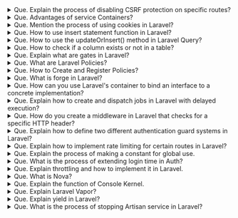 <details>
    <summary>
        Que. Explain the process of disabling CSRF protection on specific routes?
    </summary>
    Ans. In Laravel, the CSRF (Cross-Site Request Forgery) protection middleware is enabled by default.
        To disable CSRF protection for specific routes, developers can add the URL or route to the ‘$except’ variable. 
        The variable is readily available from the path app\Http\Middleware\VerifyCsrfToken.php file. 
        Check out the example below to get a better understanding of the same.<br>
        <img src="./asset/csrf.png", alt="code-csrf">
        
        for all routes:

         protected $except = [
            '*'
        ];
</details>

<details>
    <summary>
        Que. Advantages of service Containers? 
    </summary>

    Ans.
       - Easy class dependency management for creating objects.
       - Services contained as a registry.
       - Allows binding of interfaces to concrete classes.
</details>

<details>
    <summary>
        Que. Mention the process of using cookies in Laravel?
    </summary> 
    Ans. In Laravel, cookies can be used to store small amounts of data on the client-side and retrieve 
        them at a later time. Laravel supports handling and managing cookies via the Illuminate\Http\Request 
        and Illuminate\Http\Response objects. To work with cookies in Laravel, follow these steps:<br>
        Creating Cookies: <br>
        To create a cookie, use the cookie helper function or the Cookie facade. This generates a new 
        Illuminate\Cookie\CookieJar instance representing the cookie, with options such as name, value, 
        duration, path, domain, secure, and HTTP only.<br>
        <img src="./asset/cookie1.png" alt="cookie-code" ><br>
        Attaching Cookies to Responses: <br> 
        To send the created cookie to the client, attach it to your response object using the withCookie method.<br>
        <img src="./asset/cookie2.png" alt="cookie-code" ><br>
        Retrieving Cookies: <br> 
        To access the values of cookies sent by the client, use the cookie method on the Illuminate\Http\Request object.<br>
        <img src="./asset/cookie3.png" alt="cookie-code" ><br>
        Encryption: <br> 
        By default, Laravel encrypts and signs all cookies, ensuring data confidentiality and integrity. 
        If you need to set a cookie that should not be encrypted, add the cookie's name to the except array 
        in the config/cookie.php configuration file.
</details>

<details>
    <summary>
        Que. How to use insert statement function in Laravel?
    </summary>
    Ans. Query Builder:<br> 
        To insert data using Laravel's Query Builder, you can use the insert method on the DB facade:
        <img src="./asset/db-builder.png" alt="db-builder"><br>
        Eloquent ORM: <br>
        To insert a new record using Eloquent ORM, create a new model instance, set the desired attributes, 
        and call the save method:<br>
        <img src="./asset/elenquent-orm-builder.png" alt="elenquent-orm-builder">

</details>

<details>
    <summary>
        Que. How to use the updateOrInsert() method in Laravel Query?
    </summary>
    Ans. DB::table(‘blogs’)->updateOrInsert([Conditions],[fields with value]);
</details>

<details>
    <summary>
        Que. How to check if a column exists or not in a table?
    </summary>
    Ans. 
        <img src="./asset/column-check.png" alt="column-check">
</details>

<details>
    <summary>
        Que. Explain what are gates in Laravel?
    </summary>
    Ans. Laravel gates are an essential part of the application’s authorization process. 
        They serve as mechanisms to determine if a user has the necessary permissions to perform a specific action. 
        These gates are defined using the Gate facade in the AuthServiceProvider. They use callback functions 
        to express the authorization logic in a simple and concise manner.<br>
        Laravel development services use Gates throughout the website or application to check user authorization. 
        Each Gate is responsible for evaluating a single action, making it possible to evaluate multiple user abilities.
        This feature of Laravel gates enhances app security and control through precise access control based on 
        user roles and permissions.<br>
        How to use gate: <br>
        create a Gate: <br>
        php artisan make:gate YourGateName
        <br>
        Define Authorization Logic: <br>

        <?php
            namespace App\Providers;
            use Illuminate\Support\Facades\Gate;
            class YourGateName
            {
                public function boot()
                {
                    $this->registerPolicies();
                    Gate::define('your-gate-name', function ($user, $parameter) {
                        // Logic to determine if the user can perform the action
                        return /* Your authorization logic here */;
                    });
                }
            }
        ?>
<br>
        Register the Gate:<br>

        use App\Providers\YourGateName;
        class AuthServiceProvider extends ServiceProvider
        {
            protected $policies = [
                // Your model policies here
            ];
            public function boot()
            {
                $this->registerPolicies();
                $this->registerGates();
            }
            public function registerGates()
            {
                Gate::class('your-gate-name', YourGateName::class);
            }
        }
<br>
        Use the Gate in Controller or Middleware: <br>

        public function someControllerMethod()
        {
            if (Gate::allows('your-gate-name', $parameter)) {
                // Logic to perform when the gate allows the action
            } else {
                // Logic for denied access
            }
        }
<br>
        Use the Gate in Blade Views: <br>

        @can('your-gate-name', $parameter)
            <!-- Content for authorized users -->
        @else
            <!-- Content for unauthorized users -->
        @endcan
<br>
        Pass Additional Parameters:

        Gate::allows('your-gate-name', [$parameter1, $parameter2]);


</details>

<details>
    <summary>
        Que. What are Laravel Policies?
    </summary>
    Ans. Laravel policies are classes that streamline authorization logic, dictating the handling of actions within 
        an application. These policies consolidate the logic within their classes, simplifying the management 
        and comprehension of authorization rules.<br>
        Through policies, web developers can specify which users have authorization to perform particular actions, 
        like updating a post or deleting a comment. These policies are then associated with specific models for 
        granting precise control over user permissions.<br>
        Moreover, Laravel policies offer a convenient means of authorizing actions in controllers. 
        That guarantees that only authorized users can carry out specific tasks. In summary, Laravel policies 
        play an essential role in maintaining the security and oversight of user actions within a Laravel application.
<br>
        Purpose: <br>
        You can use Policies to define and implement authorization rules for different resources on the website. 
        Web development experts can encapsulate the logic that determines if a user can perform a specific action 
        on a resource.<br>
        That helps promote code organization and reusability. Policies can handle tasks like determining if a 
        user can view, create, update, or delete a resource. It can also help enforce access control and manage 
        user permissions within applications. In essence, Laravel Policies can help define the authorization logic. 
        That will ensure efficient and effective resource management.
</details>

<details>
    <summary>
        Que. How to Create and Register Policies?
    </summary>
    Ans. Create a Policy: <br>

        php artisan make:policy YourPolicyName  
<br>
        Define Authorization Logic:<br>

        <?php
            namespace App\Policies;
            use App\Models\User;
            use App\Models\Post;
            class YourPolicyName
            {
                public function view(User $user, Post $post)
                {
                    // Logic to determine if the user can view the post
                    return $user->id === $post->user_id;
                }
                // Add other authorization methods as needed
            }
        ?>
<br>
        Register the Policy:<br>

        <?php
        namespace App\Providers;
        use App\Models\Post;
        use App\Policies\YourPolicyName;
        class AuthServiceProvider extends ServiceProvider
        {
            protected $policies = [
                Post::class => YourPolicyName::class,
                // Add other model-policy associations as needed
            ];
            public function boot()
            {
                $this->registerPolicies();
                // Additional policy registration code, if any
            }
        }
        ?>
<br>    
        Apply the Policy in Controller:<br>

        public function show(Post $post)
        {
            $this->authorize('view', $post);
            // Logic to show the post
        }
<br>

</details>

<details>
    <summary>
        Que. What is forge in Laravel?
    </summary>
    Ans. Laravel Forge is a server management and deployment platform designed specifically to streamline 
        the deployment and hosting of Laravel applications. Forge simplifies the provisioning, management, 
        and monitoring of servers, enabling you to focus on your application's features and functionality 
        rather than server configuration and maintenance tasks.

        Forge provides an intuitive interface for deploying and managing Laravel applications on popular 
        Infrastructure as a Service (IaaS) providers like AWS, DigitalOcean, Linode, or custom VPS providers.

</details>

<details>
    <summary>
        Que. How can you use Laravel's container to bind an interface to a concrete implementation?
    </summary>
    Ans. In Laravel, you can bind an interface to a concrete implementation using the Service Container's bind method.
        This enables dependency injection and makes the application more extensible and testable. Here's an example:<br>
        <img src="./asset/bind-interface.png" alt="bind-interface">
</details>

<details>
    <summary>
        Que. Explain how to create and dispatch jobs in Laravel with delayed execution?
    </summary>
    Ans. To create a job in Laravel, first, run `php artisan make:job ProcessTask`. 
        This command will generate a Job class in app/Jobs/. 
        Edit the handle method to include the job's logic. 
        To dispatch a job with delayed execution, use the dispatch function with the delay method. For example:<br>
        <img src="./asset/dispatch-jobs.png" alt="dispatch-jobs">
</details>

<details>
    <summary>
        Que. How do you create a middleware in Laravel that checks for a specific HTTP header?
    </summary>
    Ans. To create a middleware in Laravel, first, run the command `php artisan make:middleware CheckHttpHeader`. 
        This will generate a middleware class in app/Http/Middleware. Edit the handle method with the HTTP 
        header check logic:<br>
        <img src="./asset/middleware-create.png" alt="middleware-create"><br>
        Then, register the middleware in the app/Http/Kernel.php file and use it in your routes.
</details>

<details>
    <summary>
        Que. Explain how to define two different authentication guard systems in Laravel?
    </summary>
    Ans. To define two different authentication guards, you should edit the config/auth.php configuration file.
        Add new guards and providers specific to the different authentication methods. For example:<br>
        <img src="./asset/guards.png" alt="guards">
</details>

<details>
    <summary>
        Que. Explain how to implement rate limiting for certain routes in Laravel?
    </summary>
    Ans.To implement rate limiting in Laravel, edit the app/Http/Kernel.php file to add 
        ThrottleRequests middleware to the $routeMiddleware array:<br>
        <img src="./asset/throttle1.png" alt="throttle1"><br>
        Then, apply the throttle middleware to the desired routes in your route definition files, specifying the rate limit and the time interval:<br>
        <img src="./asset/throttle2.png" alt="throttle2">
</details>

<details>
    <summary>
        Que. Explain the process of making a constant for global use.
    </summary>
    Ans. Developers can create constant.php pages directly in the config folder if not available already. 
        Enter a constant variable with a corresponding value and use the command

        Config::get('constants.VaribleName');
</details>

<details>
    <summary>
        Que. What is the process of extending login time in Auth?
    </summary>
    Ans. Extending the login expiration time on Laravel is pretty easy and can be done with the 
        config\session.php. Developers only need to update the lifetime value mentioned in the variable. 
        The value of the variable usually is set to 120 by default, which can be altered based on requirements.

</details>

<details>
    <summary>
        Que. Explain throttling and how to implement it in Laravel.
    </summary>
    Ans. In Laravel, throttling is a perfect approach for rate-limiting requests from specific 
        IPs and is also capable enough to prevent DDOS attacks. The framework also provides a middleware 
        that is compatible with not just routes but global middleware as well. Developers can configure throttling 
        following the steps.<br>
        You can implement throttling as below:<br>
        <img src="./asset/throttle3.png" alt="throttle3">
</details>

<details>
    <summary>
        Que. What is Nova?
    </summary>
    Ans. Laravel Nova is an administration panel for Laravel applications, developed and maintained by the Laravel team. 
        Nova is a beautifully designed, highly customizable, and powerful admin dashboard that allows 
        you to manage your application's data and resources with minimal effort.<br>
        Nova is designed to work seamlessly with your existing Laravel application, using your existing 
        Eloquent models and relationships to generate a complete administration panel without writing 
        any additional code.
        <br>
        Some key features of Laravel Nova include:
        <br>
        Resource Management: 
        <br>
        Nova automatically generates admin panels for managing Eloquent models and their relationships, 
        enabling you to create, read, update, and delete records directly from the panel.
        <br>
        Actions:
        <br> 
        Perform custom actions on model resources through the admin panel, such as bulk updates, 
        exporting data, or running admin-specific tasks.
        <br>
        Filters:
        <br> 
        Create custom filters to narrow down the display of model records in the admin panel based 
        on specific conditions or attributes.
        <br>
        Metrics:
        <br> 
        Display various data metrics, such as value, trend, and partition charts, on the dashboard 
        to get insights into your application's data.
        <br>
        Lenses:
        <br>
        Use lenses to create custom data views for your resources, allowing you to display and query data 
        differently than in the default resource views.
        <br>
        Customization: 
        <br> 
        Easily extend and customize the appearance and functionality of the admin panel,
        making it adaptable to your project's specific requirements.
        <br>
        Authorization: 
        <br>
        Integrates with Laravel's built-in policy system to secure your admin panel, providing fine-grained 
        access control for different user roles.
</details>

<details>
    <summary>
        Que. Explain the function of Console Kernel.
    </summary>
    Ans. In Laravel, the Console Kernel is responsible for handling and managing the Artisan 
        command-line interface (CLI) and scheduled tasks. It is a key component of Laravel's command 
        handling and task scheduling system.
        <br>
        The Console Kernel is a class named Kernel, which is located in the app/Console directory and extends 
        the Illuminate\Foundation\Console\Kernel class. The Console Kernel is responsible for the following tasks:
        <br>
        <ul>
            <li>
                Registering Artisan Commands: In the commands property of the Console Kernel, you'll register all custom   
                Artisan commands that your application needs. By doing this, the commands become available for use 
                when invoking Artisan.
            </li>
            <li>
                Scheduling Tasks: The Console Kernel is responsible for scheduling tasks that need to run periodically, 
                such as data imports, database cleanups, or sending email notifications. You'll define the scheduled 
                tasks within the schedule method of the Kernel, utilizing Laravel's powerful and expressive task scheduler.
            </li>
        </ul>
</details>

<details>
    <summary>
        Que. Explain Laravel Vapor?
    </summary>
    Ans. Laravel Vapor is a serverless deployment platform built specifically for Laravel applications
        and powered by AWS Lambda. Laravel Vapor offers a fully managed, scalable, and reliable environment 
        to deploy and manage Laravel applications without the need to manage servers or infrastructure.

        Vapor takes care of the underlying server management, scaling, and deployment, allowing you to focus 
        on building your application's features and functionality. Laravel Vapor integrates seamlessly with 
        popular AWS services, such as RDS, S3, and SQS, to provide a comprehensive ecosystem for supporting 
        Laravel applications.
</details>

<details>
    <summary>
        Que. Explain yield in Laravel?
    </summary>
    Ans. In Laravel, yield is a Blade directive used within templates to define placeholders or sections for 
        content that will be injected later by the child templates or views. It is a key part of Blade's 
        template inheritance system, allowing you to create master layouts with specific content sections 
        that can be filled in by the child templates.

        The yield directive is used primarily in layout files or master templates to specify where the content 
        from the child templates will be injected.
</details>

<details>
    <summary>
        Que. What is the process of stopping Artisan service in Laravel?
    </summary>
    Ans. If developers are facing any kind of problem with artisan service in Laravel, 
        the following steps should help to terminate the service.

        Start by pressing Ctrl + Shift + ESC to call up the Windows task manager. 
        Look for the PHP system walking artisan process and end the process tree. 
        Then, reopen the command line and restart the server.

        One can also skip using the task manager and try to kill the PHP process by pressing Ctrl+C in the command line.
</details>